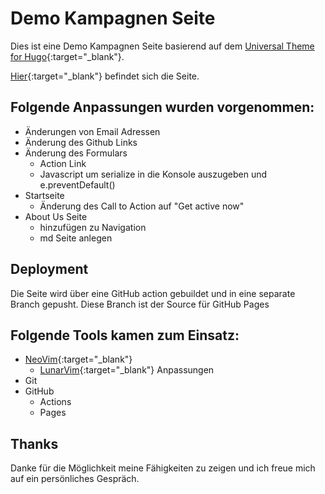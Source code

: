 # Demo Kampagnen Seite

Dies ist eine Demo Kampagnen Seite basierend auf dem [Universal Theme for Hugo](https://devcows.github.io/hugo-universal-theme){:target="_blank"}.

[Hier](https://dpolakovics.github.io/demo.site/){:target="_blank"} befindet sich die Seite.

## Folgende Anpassungen wurden vorgenommen:
- Änderungen von Email Adressen
- Änderung des Github Links
- Änderung des Formulars
  - Action Link
  - Javascript um serialize in die Konsole auszugeben und e.preventDefault()
- Startseite
  - Änderung des Call to Action auf "Get active now"
- About Us Seite
  - hinzufügen zu Navigation
  - md Seite anlegen

## Deployment
Die Seite wird über eine GitHub action gebuildet und in eine separate Branch gepusht.
Diese Branch ist der Source für GitHub Pages

## Folgende Tools kamen zum Einsatz:
- [NeoVim](https://neovim.io){:target="_blank"}
  - [LunarVim](https://www.lunarvim.org/#opinionated){:target="_blank"} Anpassungen
- Git
- GitHub
  - Actions
  - Pages

## Thanks
Danke für die Möglichkeit meine Fähigkeiten zu zeigen und ich freue mich auf ein persönliches Gespräch.
